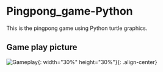 # Pingpong_game-Python

This is the pingpong game using Python turtle graphics.

## Game play picture

![Gameplay](https://github.com/ijaejun1025/Pingpong_game-Python/assets/154036705/582d76ab-24ee-4359-8683-133482662e63){: width="30%" height="30%"}{: .align-center}
